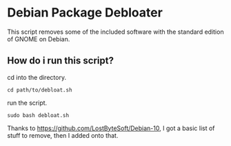 # Debian Package Debloater
This script removes some of the included software with the standard edition of GNOME on Debian. 

## How do i run this script?

cd into the directory.

``` cd path/to/debloat.sh ```

run the script.

``` sudo bash debloat.sh ```


Thanks to https://github.com/LostByteSoft/Debian-10, I got a basic list of stuff to remove, then I added onto that.
